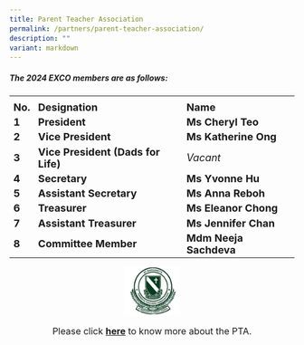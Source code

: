 ```yaml
---
title: Parent Teacher Association
permalink: /partners/parent-teacher-association/
description: ""
variant: markdown
---
```

##### The 2024 EXCO members are as follows:
<table>
	<tbody><tr>
		<th><font color="maroon" size="5"></font><center><font color="maroon" size="5">
 </font><center></center></center></th>
</tr>
	<tr>
		<td><font size="4"><b>No.</b></font></td>
		<td><font size="4"><b>Designation</b></font></td>
		<td><font size="4"><b>Name</b></font></td>
</tr>
	<tr>
		<td><font size="4"><b>1</b></font></td>
		<td><font size="4"><b>President</b></font></td>
		<td><font size="4"><b>Ms Cheryl Teo</b></font></td>
</tr>
<tr>
		<td><font size="4"><b>2</b></font></td>
		<td><font size="4"><b>Vice President</b></font></td>
		<td><font size="4"><b>Ms Katherine Ong</b></font></td>
</tr>
<tr>
		<td><font size="4"><b>3</b></font></td>
		<td><font size="4"><b>Vice President (Dads for Life)</b></font></td>
		<td><font size="4"><i>Vacant</i></font></td>
</tr>
<tr>
		<td><font size="4"><b>4</b></font></td>
		<td><font size="4"><b>Secretary</b></font></td>
		<td><font size="4"><b>Ms Yvonne Hu</b></font></td>
</tr>
<tr>
		<td><font size="4"><b>5</b></font></td>
		<td><font size="4"><b>Assistant Secretary</b></font></td>
		<td><font size="4"><b>Ms Anna Reboh</b></font></td>
</tr>
<tr>
		<td><font size="4"><b>6</b></font></td>
		<td><font size="4"><b>Treasurer</b></font></td>
		<td><font size="4"><b>Ms Eleanor Chong</b></font></td>
</tr>
<tr>
		<td><font size="4"><b>7</b></font></td>
		<td><font size="4"><b>Assistant Treasurer</b></font></td>
		<td><font size="4"><b>Ms Jennifer Chan</b></font></td>
</tr>
<tr>
		<td><font size="4"><b>8</b></font></td>
		<td><font size="4"><b>Committee Member</b></font></td>
		<td><font size="4"><b>Mdm Neeja Sachdeva</b></font></td>
</tr>
	</tbody></table>

<center><img src="/images/d1b5216da_u0717.gif" style="width:100px">

<font size="3"><center>Please click <b><a target="_blank" href="https://www.greendotpta.sg/">here</a></b> to know more about the PTA.
</center></font></center>